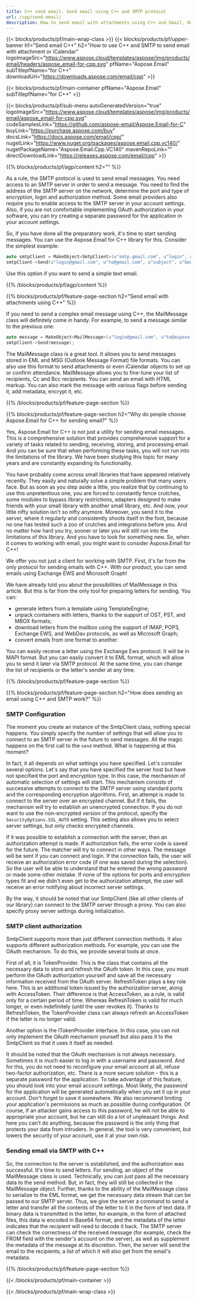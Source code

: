 ```yaml
---
title: C++ send email. Send email using C++ and SMTP protocol
url: /cpp/send-email/
description: How to send email with attachments using C++ and Gmail, Outlook or other SMTP server
---
```


{{< blocks/products/pf/main-wrap-class >}}
{{< blocks/products/pf/upper-banner h1="Send email C++" h2="How to use C++ and SMTP to send email with attachment or iCalendar" logoImageSrc="https://www.aspose.cloud/templates/aspose/img/products/email/headers/aspose_email-for-cpp.svg" pfName="Aspose.Email" subTitlepfName="for C++" downloadUrl="https://downloads.aspose.com/email/cpp" >}}

{{< blocks/products/pf/main-container pfName="Aspose.Email" subTitlepfName="for C++" >}}

{{< blocks/products/pf/sub-menu autoGeneratedVersion="true" logoImageSrc="https://www.aspose.cloud/templates/aspose/img/products/email/aspose_email-for-cpp.svg" codeSamplesLink="https://github.com/aspose-email/Aspose.Email-for-C" buyLink="https://purchase.aspose.com/buy" docsLink="https://docs.aspose.com/email/cpp/" nugetLink="https://www.nuget.org/packages/aspose.email.cpp.vc140/" nugetPackageName="Aspose.Email.Cpp.VC140" mavenRepoLink="" directDownloadLink="https://releases.aspose.com/email/cpp" >}}

{{% blocks/products/pf/agp/content h2="" %}}

As a rule, the SMTP protocol is used to send email messages. You need access to an SMTP server in order to send a message. You need to find the address of the SMTP server on the network, determine the port and type of encryption, login and authorization method. Some email providers also require you to enable access to the SMTP server in your account settings. Also, if you are not comfortable implementing OAuth authorization in your software, you can try creating a separate password for the application in your account settings.

So, if you have done all the preparatory work, it's time to start sending messages. You can use the Aspose.Email for C++ library for this. Consider the simplest example:

```c++
auto smtpClient = MakeObject<SmtpClient>(u"smtp.gmail.com", u"login", u"password", SecurityOptions::SSLAuto);
smtpClient->Send(u"login@gmail.com", u"to@gmail.com", u"subject", u"body");
```

Use this option if you want to send a simple text email.

{{% /blocks/products/pf/agp/content %}}

{{% blocks/products/pf/feature-page-section  h2="Send email with attachments using C++" %}}

If you need to send a complex email message using C++, the MailMessage class will definitely come in handy. For example, to send a message similar to the previous one:

```c++
auto message = MakeObject<MailMessage>(u"login@gmail.com", u"to@aspose.com", u"subject", u"body");
smtpClient->Send(message);
```
The MailMessage class is a great tool. It allows you to send messages stored in EML and MSG (Outlook Message Format) file formats. You can also use this format to send attachments or even iCalendar objects to set up or confirm attendance. MailMessage allows you to fine-tune your list of recipients, Cc and Bcc recipients. You can send an email with HTML markup. You can also mark the message with various flags before sending it, add metadata, encrypt it, etc.

{{% /blocks/products/pf/feature-page-section %}}

{{% blocks/products/pf/feature-page-section  h2="Why do people choose Aspose.Email for C++ for sending email?" %}}

Yes, Aspose.Email for C++ is not just a utility for sending email messages. This is a comprehensive solution that provides comprehensive support for a variety of tasks related to sending, receiving, storing, and processing email. And you can be sure that when performing these tasks, you will not run into the limitations of the library. We have been studying this topic for many years and are constantly expanding its functionality.

You have probably come across small libraries that have appeared relatively recently. They easily and naturally solve a simple problem that many users face. But as soon as you step aside a little, you realize that by continuing to use this unpretentious one, you are forced to constantly fence crutches, some modules to bypass library restrictions, adapters designed to make friends with your small library with another small library, etc. And now, your little nifty solution isn't so nifty anymore. Moreover, you send it to the server, where it regularly and consistently shoots itself in the foot, because no one has tested such a zoo of crutches and integrations before you. And no matter how hard you try, sooner or later you will still run into the limitations of this library. And you have to look for something new. So, when it comes to working with email, you might want to consider Aspose.Email for C++!

We offer you not just a client for working with SMTP. First, it's far from the only protocol for sending emails with C++. With our product, you can send emails using Exchange EWS and Microsoft Graph!

We have already told you about the possibilities of MailMessage in this article. But this is far from the only tool for preparing letters for sending. You can:
- generate letters from a template using TemplateEngine;
- unpack containers with letters, thanks to the support of OST, PST, and MBOX formats;
- download letters from the mailbox using the support of IMAP, POP3, Exchange EWS, and WebDav protocols, as well as Microsoft Graph;
- convert emails from one format to another.

You can easily receive a letter using the Exchange Ews protocol. It will be in MAPI format. But you can easily convert it to EML format, which will allow you to send it later via SMTP protocol. At the same time, you can change the list of recipients or the letter's sender at any time.

{{% /blocks/products/pf/feature-page-section %}}

{{% blocks/products/pf/feature-page-section  h2="How does sending an email using C++ and SMTP work?" %}}

### SMTP Configuration

The moment you create an instance of the SmtpClient class, nothing special happens. You simply specify the number of settings that will allow you to connect to an SMTP server in the future to send messages. All the magic happens on the first call to the ```send``` method. What is happening at this moment?

In fact, it all depends on what settings you have specified. Let's consider several options. Let's say that you have specified the server host but have not specified the port and encryption type. In this case, the mechanism of automatic selection of settings will start. This mechanism consists of successive attempts to connect to the SMTP server using standard ports and the corresponding encryption algorithms. First, an attempt is made to connect to the server over an encrypted channel. But if it fails, the mechanism will try to establish an unencrypted connection. If you do not want to use the non-encrypted version of the protocol, specify the ```SecurityOptions.SSL_AUTO``` setting. This setting also allows you to select server settings, but only checks encrypted channels.

If it was possible to establish a connection with the server, then an authorization attempt is made. If authorization fails, the error code is saved for the future. The matcher will try to connect in other ways. The message will be sent if you can connect and login. If the connection fails, the user will receive an authorization error code (if one was saved during the selection). So the user will be able to understand that he entered the wrong password or made some other mistake. If none of the options for ports and encryption types fit and we didn't even get to the authorization attempt, the user will receive an error notifying about incorrect server settings.

By the way, it should be noted that our SmtpClient (like all other clients of our library) can connect to the SMTP server through a proxy. You can also specify proxy server settings during initialization.

### SMTP client authorization

SmtpClient supports more than just different connection methods. It also supports different authorization methods. For example, you can use the OAuth mechanism. To do this, we provide several tools at once.

First of all, it is TokenProvider. This is the class that contains all the necessary data to store and refresh the OAuth token. In this case, you must perform the OAuth authorization yourself and save all the necessary information received from the OAuth server. RefreshToken plays a key role here. This is an additional token issued by the authorization server, along with AccessToken. Their difference is that AccessToken, as a rule, is valid only for a certain period of time. Whereas RefreshToken is valid for much longer, or even indefinitely (until the user revokes it). Thanks to RefreshToken, the TokenProvider class can always refresh an AccessToken if the latter is no longer valid.

Another option is the ITokenProvider interface. In this case, you can not only implement the OAuth mechanism yourself but also pass it to the SmtpClient so that it uses it itself as needed.

It should be noted that the OAuth mechanism is not always necessary. Sometimes it is much easier to log in with a username and password. And for this, you do not need to reconfigure your email account at all, refuse two-factor authorization, etc. There is a more secure solution - this is a separate password for the application. To take advantage of this feature, you should look into your email account settings. Most likely, the password for the application will be generated automatically when you set it up in your account. Don't forget to save it somewhere. We also recommend limiting your application's permissions as much as possible during configuration. Of course, if an attacker gains access to this password, he will not be able to appropriate your account, but he can still do a lot of unpleasant things. And here you can’t do anything, because the password is the only thing that protects your data from intruders. In general, the tool is very convenient, but lowers the security of your account, use it at your own risk.

### Sending email via SMTP with C++

So, the connection to the server is established, and the authorization was successful. It's time to send letters. For sending, an object of the MailMessage class is used. Technically, you can just pass all the necessary data to the send method. But, in fact, they will still be collected in the MailMessage object. Further, thanks to the ability of the MailMessage class to serialize to the EML format, we get the necessary data stream that can be passed to our SMTP server. Thus, we give the server a command to send a letter and transfer all the contents of the letter to it in the form of text data. If binary data is transmitted in the letter, for example, in the form of attached files, this data is encoded in Base64 format, and the metadata of the letter indicates that the recipient will need to decode it back. The SMTP server can check the correctness of the received message (for example, check the FROM field with the sender's account on the server), as well as supplement the metadata of the message at its discretion. Then, the server will send the email to the recipients, a list of which it will also get from the email's metadata.

{{% /blocks/products/pf/feature-page-section %}}

{{< /blocks/products/pf/main-container >}}

{{< /blocks/products/pf/main-wrap-class >}}